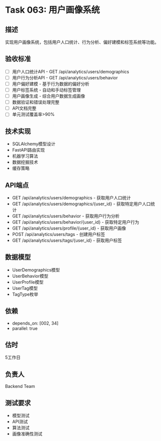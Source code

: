 # Task 063: 用户画像系统

## 描述
实现用户画像系统，包括用户人口统计、行为分析、偏好建模和标签系统等功能。

## 验收标准
- [ ] 用户人口统计API - GET /api/analytics/users/demographics
- [ ] 用户行为分析API - GET /api/analytics/users/behavior
- [ ] 用户偏好建模 - 基于行为数据的偏好分析
- [ ] 用户标签系统 - 自动和手动标签管理
- [ ] 用户画像生成 - 综合用户数据生成画像
- [ ] 数据验证和错误处理完整
- [ ] API文档完整
- [ ] 单元测试覆盖率>90%

## 技术实现
- SQLAlchemy模型设计
- FastAPI路由实现
- 机器学习算法
- 数据挖掘技术
- 缓存策略

## API端点
- GET /api/analytics/users/demographics - 获取用户人口统计
- GET /api/analytics/users/demographics/{user_id} - 获取特定用户人口统计
- GET /api/analytics/users/behavior - 获取用户行为分析
- GET /api/analytics/users/behavior/{user_id} - 获取特定用户行为
- GET /api/analytics/users/profile/{user_id} - 获取用户画像
- POST /api/analytics/users/tags - 创建用户标签
- GET /api/analytics/users/tags/{user_id} - 获取用户标签

## 数据模型
- UserDemographics模型
- UserBehavior模型
- UserProfile模型
- UserTag模型
- TagType枚举

## 依赖
- depends_on: [002, 34]
- parallel: true

## 估时
5工作日

## 负责人
Backend Team

## 测试要求
- 模型测试
- API测试
- 算法测试
- 画像准确性测试